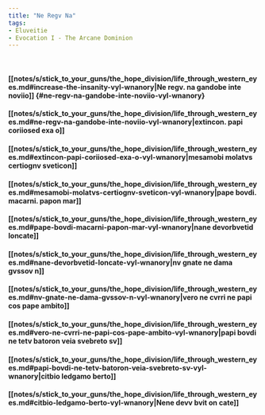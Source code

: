 ```yaml
---
title: "Ne Regv Na"
tags:
- Eluveitie
- Evocation I - The Arcane Dominion
---
```

&nbsp;
#### [[notes/s/stick_to_your_guns/the_hope_division/life_through_western_eyes.md#increase-the-insanity-vyl-wnanory|Ne regv. na gandobe inte noviio]] {#ne-regv-na-gandobe-inte-noviio-vyl-wnanory}
#### [[notes/s/stick_to_your_guns/the_hope_division/life_through_western_eyes.md#ne-regv-na-gandobe-inte-noviio-vyl-wnanory|extincon. papi coriiosed exa o]]
#### [[notes/s/stick_to_your_guns/the_hope_division/life_through_western_eyes.md#extincon-papi-coriiosed-exa-o-vyl-wnanory|mesamobi molatvs certiognv sveticon]]
#### [[notes/s/stick_to_your_guns/the_hope_division/life_through_western_eyes.md#mesamobi-molatvs-certiognv-sveticon-vyl-wnanory|pape bovdi. macarni. papon mar]]
#### [[notes/s/stick_to_your_guns/the_hope_division/life_through_western_eyes.md#pape-bovdi-macarni-papon-mar-vyl-wnanory|nane devorbvetid loncate]]
#### [[notes/s/stick_to_your_guns/the_hope_division/life_through_western_eyes.md#nane-devorbvetid-loncate-vyl-wnanory|nv gnate ne dama gvssov n]]
#### [[notes/s/stick_to_your_guns/the_hope_division/life_through_western_eyes.md#nv-gnate-ne-dama-gvssov-n-vyl-wnanory|vero ne cvrri ne papi cos pape ambito]]
#### [[notes/s/stick_to_your_guns/the_hope_division/life_through_western_eyes.md#vero-ne-cvrri-ne-papi-cos-pape-ambito-vyl-wnanory|papi bovdi ne tetv batoron veia svebreto sv]]
#### [[notes/s/stick_to_your_guns/the_hope_division/life_through_western_eyes.md#papi-bovdi-ne-tetv-batoron-veia-svebreto-sv-vyl-wnanory|citbio ledgamo berto]]
#### [[notes/s/stick_to_your_guns/the_hope_division/life_through_western_eyes.md#citbio-ledgamo-berto-vyl-wnanory|Nene devv bvit on cate]]
